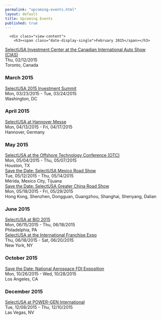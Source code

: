 ```yaml
---
permalink: "upcoming-events.html"
layout: default
title: Upcoming Events
published: true
---
```


<div class="view view-upcoming-events view-id-upcoming_events view-display-id-page_1 advanced-filtered-search view-dom-id-1">
    
  
  
      <div class="view-content">
        <h3><span class="date-display-single">February 2015</span></h3>
  <div class="views-row-1 views-row-odd views-row-first views-row-last">
      
  <div class="views-field-title">
                <span class="field-content"><a href="/events/selectusa-investment-center-canadian-international-auto-show-cias">SelectUSA Investment Center at the Canadian International Auto Show (CIAS)</a></span>
  </div>
  
  <div class="views-field-field-date-1-value">
                <span class="field-content"><span class="date-display-single">Thu, 02/12/2015</span></span>
  </div>
  
  <div class="views-field-field-location-value">
                <span class="field-content">Toronto, Canada</span>
  </div>
  </div>
  <h3><span class="date-display-single">March 2015</span></h3>
  <div class="views-row-1 views-row-odd views-row-first views-row-last">
      
  <div class="views-field-title">
                <span class="field-content"><a href="/events/selectusa-2015-investment-summit">SelectUSA 2015 Investment Summit</a></span>
  </div>
  
  <div class="views-field-field-date-1-value">
                <span class="field-content"><span class="date-display-start">Mon, 03/23/2015</span><span class="date-display-separator"> - </span><span class="date-display-end">Tue, 03/24/2015</span></span>
  </div>
  
  <div class="views-field-field-location-value">
                <span class="field-content">Washington, DC</span>
  </div>
  </div>
  <h3><span class="date-display-single">April 2015</span></h3>
  <div class="views-row-1 views-row-odd views-row-first views-row-last">
      
  <div class="views-field-title">
                <span class="field-content"><a href="/events/selectusa-hannover-messe">SelectUSA at Hannover Messe</a></span>
  </div>
  
  <div class="views-field-field-date-1-value">
                <span class="field-content"><span class="date-display-start">Mon, 04/13/2015</span><span class="date-display-separator"> - </span><span class="date-display-end">Fri, 04/17/2015</span></span>
  </div>
  
  <div class="views-field-field-location-value">
                <span class="field-content">Hannover, Germany</span>
  </div>
  </div>
  <h3><span class="date-display-single">May 2015</span></h3>
  <div class="views-row-1 views-row-odd views-row-first">
      
  <div class="views-field-title">
                <span class="field-content"><a href="/events/selectusa-offshore-technology-conference-otc">SelectUSA at the Offshore Technology Conference (OTC)</a></span>
  </div>
  
  <div class="views-field-field-date-1-value">
                <span class="field-content"><span class="date-display-start">Mon, 05/04/2015</span><span class="date-display-separator"> - </span><span class="date-display-end">Thu, 05/07/2015</span></span>
  </div>
  
  <div class="views-field-field-location-value">
                <span class="field-content">Houston, TX</span>
  </div>
  </div>
  <div class="views-row-2 views-row-even">
      
  <div class="views-field-title">
                <span class="field-content"><a href="/events/save-date-selectusa-mexico-road-show">Save the Date: SelectUSA Mexico Road Show</a></span>
  </div>
  
  <div class="views-field-field-date-1-value">
                <span class="field-content"><span class="date-display-start">Tue, 05/12/2015</span><span class="date-display-separator"> - </span><span class="date-display-end">Thu, 05/14/2015</span></span>
  </div>
  
  <div class="views-field-field-location-value">
                <span class="field-content">Mérida, Mexico City, Tijuana</span>
  </div>
  </div>
  <div class="views-row-3 views-row-odd views-row-last">
      
  <div class="views-field-title">
                <span class="field-content"><a href="/events/save-date-selectusa-greater-china-road-show">Save the Date: SelectUSA Greater China Road Show</a></span>
  </div>
  
  <div class="views-field-field-date-1-value">
                <span class="field-content"><span class="date-display-start">Mon, 05/18/2015</span><span class="date-display-separator"> - </span><span class="date-display-end">Fri, 05/29/2015</span></span>
  </div>
  
  <div class="views-field-field-location-value">
                <span class="field-content">Hong Kong, Shenzhen, Dongguan, Guangzhou, Shanghai, Shenyang, Dalian</span>
  </div>
  </div>
  <h3><span class="date-display-single">June 2015</span></h3>
  <div class="views-row-1 views-row-odd views-row-first">
      
  <div class="views-field-title">
                <span class="field-content"><a href="/events/selectusa-bio-2015">SelectUSA at BIO 2015</a></span>
  </div>
  
  <div class="views-field-field-date-1-value">
                <span class="field-content"><span class="date-display-start">Mon, 06/15/2015</span><span class="date-display-separator"> - </span><span class="date-display-end">Thu, 06/18/2015</span></span>
  </div>
  
  <div class="views-field-field-location-value">
                <span class="field-content">Philadelphia, PA</span>
  </div>
  </div>
  <div class="views-row-2 views-row-even views-row-last">
      
  <div class="views-field-title">
                <span class="field-content"><a href="/events/selectusa-international-franchise-expo">SelectUSA at the International Franchise Expo</a></span>
  </div>
  
  <div class="views-field-field-date-1-value">
                <span class="field-content"><span class="date-display-start">Thu, 06/18/2015</span><span class="date-display-separator"> - </span><span class="date-display-end">Sat, 06/20/2015</span></span>
  </div>
  
  <div class="views-field-field-location-value">
                <span class="field-content">New York, NY</span>
  </div>
  </div>
  <h3><span class="date-display-single">October 2015</span></h3>
  <div class="views-row-1 views-row-odd views-row-first views-row-last">
      
  <div class="views-field-title">
                <span class="field-content"><a href="/events/save-date-national-aerospace-fdi-exposition">Save the Date: National Aerospace FDI Exposition</a></span>
  </div>
  
  <div class="views-field-field-date-1-value">
                <span class="field-content"><span class="date-display-start">Mon, 10/26/2015</span><span class="date-display-separator"> - </span><span class="date-display-end">Wed, 10/28/2015</span></span>
  </div>
  
  <div class="views-field-field-location-value">
                <span class="field-content">Los Angeles, CA</span>
  </div>
  </div>
  <h3><span class="date-display-single">December 2015</span></h3>
  <div class="views-row-1 views-row-odd views-row-first views-row-last">
      
  <div class="views-field-title">
                <span class="field-content"><a href="/events/selectusa-power-gen-international">SelectUSA at POWER-GEN International</a></span>
  </div>
  
  <div class="views-field-field-date-1-value">
                <span class="field-content"><span class="date-display-start">Tue, 12/08/2015</span><span class="date-display-separator"> - </span><span class="date-display-end">Thu, 12/10/2015</span></span>
  </div>
  
  <div class="views-field-field-location-value">
                <span class="field-content">Las Vegas, NV</span>
  </div>
  </div>
    </div></div>